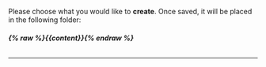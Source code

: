 Please choose what you would like to **create**. Once saved, it will be placed in the following folder:
###### **{% raw %}{{content}}{% endraw %}**

---